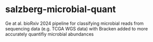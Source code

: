# salzberg-microbial-quant

Ge at al. bioRxiv 2024 pipeline for classifying microbial reads from sequencing data (e.g. TCGA WGS data) with Bracken added to more accurately quantifiy microbial abundances
